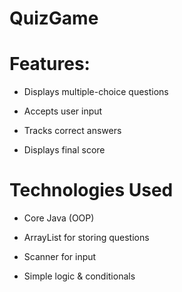 
# QuizGame  

# Features:  

- Displays multiple-choice questions  

- Accepts user input  

- Tracks correct answers  

- Displays final score

 # Technologies Used  
 
- Core Java (OOP)
  
- ArrayList for storing questions

- Scanner for input

- Simple logic & conditionals

